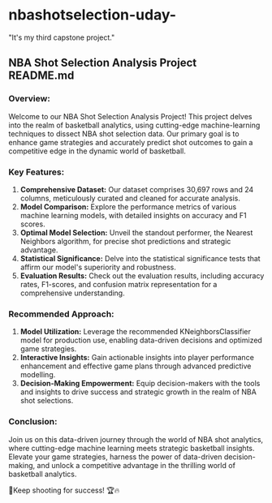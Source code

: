 # nbashotselection-uday-
"It's my third capstone project."

 ## NBA Shot Selection Analysis Project README.md

### Overview:
Welcome to our NBA Shot Selection Analysis Project! This project delves into the realm of basketball analytics, using cutting-edge machine-learning techniques to dissect NBA shot selection data. Our primary goal is to enhance game strategies and accurately predict shot outcomes to gain a competitive edge in the dynamic world of basketball.

### Key Features:
1. **Comprehensive Dataset:** Our dataset comprises 30,697 rows and 24 columns, meticulously curated and cleaned for accurate analysis.
2. **Model Comparison:** Explore the performance metrics of various machine learning models, with detailed insights on accuracy and F1 scores.
3. **Optimal Model Selection:** Unveil the standout performer, the Nearest Neighbors algorithm, for precise shot predictions and strategic advantage.
4. **Statistical Significance:** Delve into the statistical significance tests that affirm our model's superiority and robustness.
5. **Evaluation Results:** Check out the evaluation results, including accuracy rates, F1-scores, and confusion matrix representation for a comprehensive understanding.

### Recommended Approach:
1. **Model Utilization:** Leverage the recommended KNeighborsClassifier model for production use, enabling data-driven decisions and optimized game strategies.
2. **Interactive Insights:** Gain actionable insights into player performance enhancement and effective game plans through advanced predictive modelling.
3. **Decision-Making Empowerment:** Equip decision-makers with the tools and insights to drive success and strategic growth in the realm of NBA shot selections.

### Conclusion:
Join us on this data-driven journey through the world of NBA shot analytics, where cutting-edge machine learning meets strategic basketball insights. Elevate your game strategies, harness the power of data-driven decision-making, and unlock a competitive advantage in the thrilling world of basketball analytics. 

🏀Keep shooting for success! 🏆🔥
